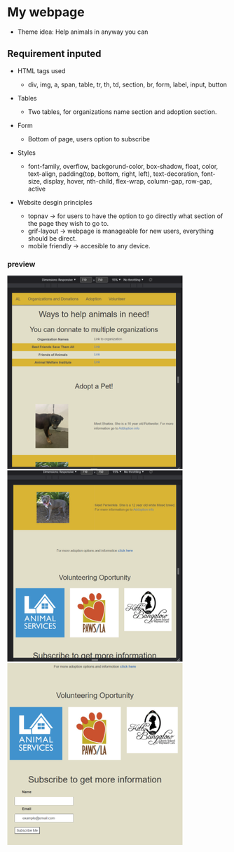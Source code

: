 # My webpage 
 - Theme idea: Help animals in anyway you can 

## Requirement inputed 
- HTML tags used 
    - div, img, a, span, table, tr, th, td, section, br, form, label, input, button

- Tables
    - Two tables, for organizations name section and adoption section.

- Form 
    - Bottom of page, users option to subscribe 

- Styles 
    - font-family, overflow, backgorund-color, box-shadow, float, color, text-align,
      padding(top, bottom, right, left), text-decoration, font-size, display, hover,
      nth-child, flex-wrap, column-gap, row-gap, active

- Website desgin principles 
    - topnav -> for users to have the option to go directly what section of the page
      they wish to go to. 
    - grif-layout -> webpage is manageable for new users, everything should be direct. 
    - mobile friendly -> accesible to any device. 

### preview 

<img src= "assests/web1.png" width="400px">

<img src= "assests/web2.png" width="400px">

<img src= "assests/web3.png" width="400px">

